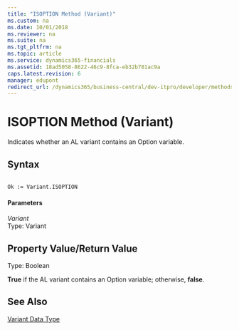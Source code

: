 ```yaml
---
title: "ISOPTION Method (Variant)"
ms.custom: na
ms.date: 10/01/2018
ms.reviewer: na
ms.suite: na
ms.tgt_pltfrm: na
ms.topic: article
ms.service: dynamics365-financials
ms.assetid: 18ad5058-8622-46c9-8fca-eb32b781ac9a
caps.latest.revision: 6
manager: edupont
redirect_url: /dynamics365/business-central/dev-itpro/developer/methods-auto/al-method-reference
---
```


 

# ISOPTION Method (Variant)
Indicates whether an AL variant contains an Option variable.  
  
## Syntax  
  
```  
  
Ok := Variant.ISOPTION  
```  
  
#### Parameters  
 *Variant*  
 Type: Variant  
  
## Property Value/Return Value  
 Type: Boolean  
  
 **True** if the AL variant contains an Option variable; otherwise, **false**.  
  
## See Also  
 [Variant Data Type](../datatypes/devenv-Variant-Data-Type.md)